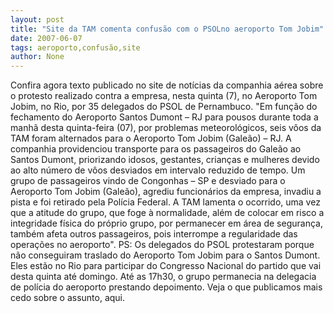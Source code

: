 ```yaml
---
layout: post
title: "Site da TAM comenta confusão com o PSOLno aeroporto Tom Jobim"
date: 2007-06-07
tags: aeroporto,confusão,site
author: None
---
```

Confira agora texto publicado no site de not&iacute;cias da companhia a&eacute;rea sobre o protesto realizado contra a empresa, nesta quinta (7), no Aeroporto Tom Jobim, no Rio, por 35 delegados do PSOL de Pernambuco.
&quot;Em fun&ccedil;&atilde;o do fechamento do Aeroporto Santos Dumont &ndash; RJ para pousos durante toda a manh&atilde; desta quinta-feira (07), por problemas meteorol&oacute;gicos, seis v&ocirc;os da TAM foram alternados para o Aeroporto Tom Jobim (Gale&atilde;o) &ndash; RJ. A companhia providenciou transporte para os passageiros do Gale&atilde;o ao Santos Dumont, priorizando idosos, gestantes, crian&ccedil;as e mulheres devido ao alto n&uacute;mero de v&ocirc;os desviados em intervalo reduzido de tempo.
Um grupo de passageiros&nbsp;vindo de Congonhas &ndash; SP e desviado para o Aeroporto Tom Jobim (Gale&atilde;o), agrediu funcion&aacute;rios da empresa, invadiu a pista e foi retirado pela Pol&iacute;cia Federal.
A TAM lamenta o ocorrido, uma vez que a atitude do grupo, que foge &agrave; normalidade, al&eacute;m de colocar em risco a integridade f&iacute;sica do pr&oacute;prio grupo, por permanecer em &aacute;rea de seguran&ccedil;a, tamb&eacute;m afeta outros passageiros, pois interrompe a regularidade das opera&ccedil;&otilde;es no aeroporto&quot;.
PS: Os delegados do PSOL protestaram porque n&atilde;o conseguiram traslado do Aeroporto Tom Jobim para o Santos Dumont. Eles est&atilde;o no Rio para participar do Congresso Nacional do partido que vai desta quinta at&eacute; domingo. At&eacute; as 17h30, o grupo permanecia na delegacia de pol&iacute;cia do aeroporto prestando depoimento.
Veja o que publicamos mais cedo sobre o assunto, aqui. 